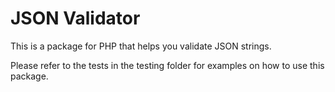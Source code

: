# JSON Validator
This is a package for PHP that helps you validate JSON strings. 

Please refer to the tests in the testing folder for examples on how to use this package.